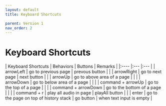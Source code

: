 ```yaml
---
layout: default
title: Keyboard Shortcuts

parent: Version 1
nav_order: 2
---
```


# Keyboard Shortcuts

| Keyboard Shortcuts | Behaviors | Buttons | Remarks | 
|:---- |:--- |:--- |
| arrowLeft | go to previous page | prevous button | |
| arrowRight | go to next page | next button | |
| arrowUp | go to above area of a page | | |
| arrowDown | go to below area of a page | | |
| command + arrowUp | go to the top of a page | | |
| command + arrowDown | go to the bottom of a page | | |
| command + r | play all audio in page | playAll button | |
| enter | go to the page on top of history stack | go button | when text input is empty |
